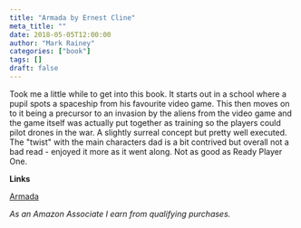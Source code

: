 ```yaml
---
title: "Armada by Ernest Cline"
meta_title: ""
date: 2018-05-05T12:00:00
author: "Mark Rainey"
categories: ["book"]
tags: []
draft: false
---
```

Took me a little while to get into this book. It starts out in a school where a pupil spots a spaceship from his favourite video game. This then moves on to it being a precursor to an invasion by the aliens from the video game and the game itself was actually put together as training so the players could pilot drones in the war. A slightly surreal concept but pretty well executed. The "twist" with the main characters dad is a bit contrived but overall not a bad read - enjoyed it more as it went along. Not as good as Ready Player One.

__Links__

[Armada](https://amzn.to/3WAocej)

*As an Amazon Associate I earn from qualifying purchases.*
